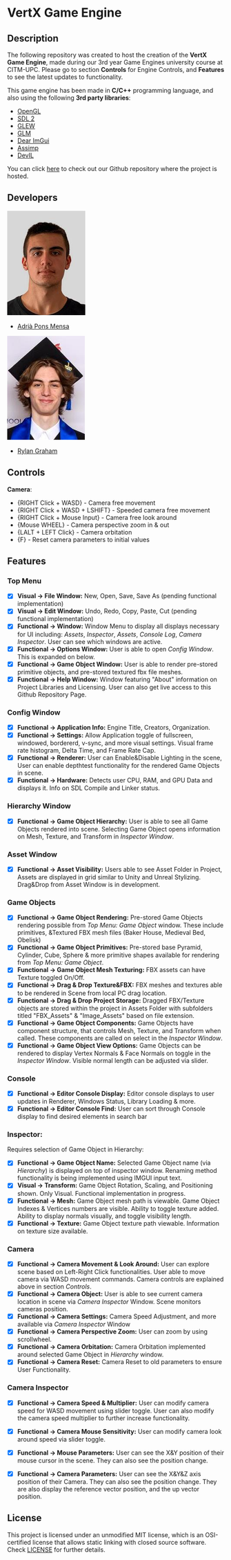 # VertX Game Engine

## Description

The following repository was created to host the creation of the **VertX Game Engine**, made during our 3rd year Game Engines university course at CITM-UPC. Please go to section **Controls** for Engine Controls, and **Features** to see the latest updates to functionality.
 
This game engine has been made in **C/C++** programming language, and also using the following **3rd party libraries**:

- [OpenGL](https://www.opengl.org/)
- [SDL 2](https://www.libsdl.org/)
- [GLEW](https://glew.sourceforge.net/)
- [GLM](https://glm.g-truc.net/0.9.9/)
- [Dear ImGui](https://github.com/ocornut/imgui)
- [Assimp](https://assimp.org/)
- [DevIL](https://openil.sourceforge.net/)

You can click [here](https://github.com/CITM-UPC/VertX-Game-Engine) to check out our Github repository where the project is hosted.



## Developers

![](https://raw.githubusercontent.com/CITM-UPC/VertX-Game-Engine/main/TeamPhotos/adriapons.jpg)
 - [Adrià Pons Mensa](https://github.com/AdriaPm)
 
![](https://raw.githubusercontent.com/CITM-UPC/VertX-Game-Engine/main/TeamPhotos/rylangraham.jpg)
 - [Rylan Graham](https://github.com/RylanJGraham)


## Controls

**Camera**:
- {RIGHT Click + WASD} - Camera free movement
- {RIGHT Click + WASD + LSHIFT} - Speeded camera free movement
- {RIGHT Click + Mouse Input} - Camera free look around
- {Mouse WHEEL} - Camera perspective zoom in & out
- {LALT + LEFT Click} - Camera orbitation
- {F} - Reset camera parameters to initial values

## Features

### Top Menu
- [x] **Visual -> File Window:** New, Open, Save, Save As (pending functional implementation) 
- [x] **Visual -> Edit Window:** Undo, Redo, Copy, Paste, Cut (pending functional implementation)
- [x] **Functional -> Window:** Window Menu to display all displays necessary for UI including: *Assets*, *Inspector*, *Assets*, *Console Log*, *Camera Inspector*. User can see which windows are active. 
- [x] **Functional -> Options Window:** User is able to open *Config Window*. This is expanded on below. 
- [x] **Functional -> Game Object Window:** User is able to render pre-stored primitive objects, and pre-stored textured fbx file meshes. 
- [x] **Functional -> Help Window:** Window featuring "About" information on Project Libraries and Licensing. User can also get live access to this Github Repository Page. 

### Config Window
- [x] **Functional -> Application Info:** Engine Title, Creators, Organization.
- [x] **Functional -> Settings:** Allow Application toggle of fullscreen, windowed, bordererd, v-sync, and more visual settings. Visual frame rate histogram, Delta Time, and Frame Rate Cap.
- [x] **Functional -> Renderer:** User can Enable&Disable Lighting in the scene, User can enable depthtest functionality for the rendered Game Objects in scene.
- [x] **Functional -> Hardware:** Detects user CPU, RAM, and GPU Data and displays it. Info on SDL Compile and Linker status.

### Hierarchy Window
- [x] **Functional -> Game Object Hierarchy:** User is able to see all Game Objects rendered into scene. Selecting Game Object opens information on Mesh, Texture, and Transform in *Inspector Window*.

### Asset Window
- [x] **Functional -> Asset Visibility:** Users able to see Asset Folder in Project, Assets are displayed in grid similar to Unity and Unreal Stylizing. Drag&Drop from Asset Window is in development.

### Game Objects
- [x] **Functional -> Game Object Rendering:** Pre-stored Game Objects rendering possible from *Top Menu: Game Object* window. These include primitives, &Textured FBX mesh files (Baker House, Medieval Bed, Obelisk)
- [x] **Functional -> Game Object Primitives:** Pre-stored base Pyramid, Cylinder, Cube, Sphere & more primitive shapes available for rendering from *Top Menu: Game Object*.
- [x] **Functional -> Game Object Mesh Texturing:** FBX assets can have Texture toggled On/Off.
- [x] **Functional -> Drag & Drop Texture&FBX:** FBX meshes and textures able to be rendered in Scene from local PC drag location.
- [x] **Functional -> Drag & Drop Project Storage:** Dragged FBX/Texture objects are stored within the project in Assets Folder with subfolders titled "FBX_Assets" & "Image_Assets" based on file extension.
- [x] **Functional -> Game Object Components:** Game Objects have component structure, that controls Mesh, Texture, and Transform when called. These components are called on select in the *Inspector Window*. 
- [x] **Functional -> Game Object View Options:** Game Objects can be rendered to display Vertex Normals & Face Normals on toggle in the *Inspector Window*. Visible normal length can be adjusted via slider.

### Console
- [x] **Functional -> Editor Console Display:**  Editor console displays to user updates in Renderer, Windows Status, Library Loading & more.
- [x] **Functional -> Editor Console Find:**  User can sort through Console display to find desired elements in search bar

### Inspector:
Requires selection of Game Object in Hierarchy:
- [x] **Functional -> Game Object Name:** Selected Game Object name (via *Hierarchy*) is displayed on top of inspector window. Renaming method functionality is being implemented using IMGUI input text.
- [x] **Visual -> Transform:** Game Object Rotation, Scaling, and Positioning shown. Only Visual. Functional implementation in progress.
- [x] **Functional -> Mesh:**  Game Object mesh path is viewable. Game Object Indexes & Vertices numbers are visible. Ability to toggle texture added. Ability to display normals visually, and toggle visibility length. 
- [x] **Functional -> Texture:** Game Object texture path viewable. Information on texture size available. 

### Camera
- [x] **Functional -> Camera Movement & Look Around:** User can explore scene based on Left-Right Click functionalities. User able to move camera via WASD movement commands. Camera controls are explained above in section *Controls*.
- [x] **Functional -> Camera Object:** User is able to see current camera location in scene via *Camera Inspector* Window. Scene monitors cameras position.  
- [x] **Functional -> Camera Settings:** Camera Speed Adjustment, and more available via *Camera Inspector* Window
- [x] **Functional -> Camera Perspective Zoom:** User can zoom by using scrollwheel.
- [x] **Functional -> Camera Orbitation:** Camera Orbitation implemented around selected Game Object in *Hierarchy* window.
- [x] **Functional -> Camera Reset:** Camera Reset to old parameters to ensure User Functionality.

### Camera Inspector
- [x] **Functional -> Camera Speed & Multiplier:** User can modify camera speed for WASD movement using slider toggle. User can also modify the camera speed multiplier to further increase functionality.
- [x] **Functional -> Camera Mouse Sensitivity:** User can modify camera look around speed via slider toggle.
- [x] **Functional -> Mouse Parameters:** User can see the X&Y position of their mouse cursor in the scene. They can also see the position change.
- [x] **Functional -> Camera Parameters:** User can see the X&Y&Z axis position of their Camera. They can also see the position change. They are also display the reference vector position, and the up vector position. 


## License

This project is licensed under an unmodified MIT license, which is an OSI-certified license that allows static linking with closed source software. Check [LICENSE](https://mit-license.org/) for further details.
